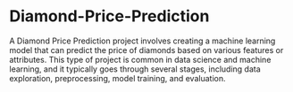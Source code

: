 # Diamond-Price-Prediction
A Diamond Price Prediction project involves creating a machine learning model that can predict the price of diamonds based on various features or attributes. This type of project is common in data science and machine learning, and it typically goes through several stages, including data exploration, preprocessing, model training, and evaluation.
